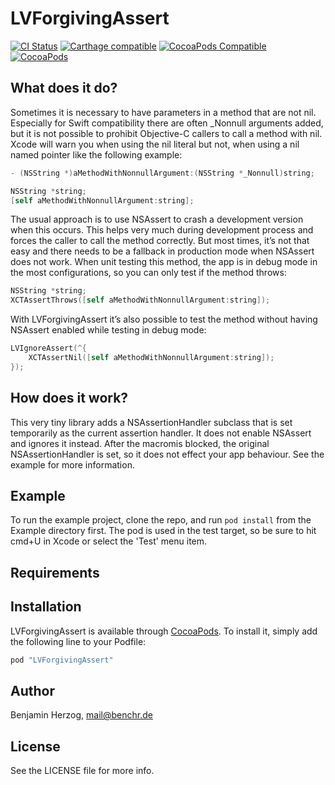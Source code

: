 # LVForgivingAssert

[![CI Status](https://travis-ci.org/lovoo/LVForgivingAssert.svg?branch=master)](https://travis-ci.org/lovoo/LVForgivingAssert) [![Carthage compatible](https://img.shields.io/badge/Carthage-compatible-4BC51D.svg?style=flat)](https://github.com/Carthage/Carthage) [![CocoaPods Compatible](https://img.shields.io/cocoapods/v/LVForgivingAssert.svg)](https://cocoapods.org/pods/LVForgivingAssert) [![CocoaPods](https://img.shields.io/cocoapods/l/LVForgivingAssert.svg?maxAge=2592000)](https://github.com/lovoo/LVForgivingAssert/blob/master/LICENSE)

## What does it do?

Sometimes it is necessary to have parameters in a method that are not nil. Especially for Swift compatibility there are often _Nonnull arguments added, but it is not possible to prohibit Objective-C callers to call a method with nil. Xcode will warn you when using the nil literal but not, when using a nil named pointer like the following example:

```objective-c
- (NSString *)aMethodWithNonnullArgument:(NSString *_Nonnull)string;
```

```objective-c
NSString *string;
[self aMethodWithNonnullArgument:string];
```

The usual approach is to use NSAssert to crash a development version when this occurs. This helps very much during development process and forces the caller to call the method correctly. But most times, it’s not that easy and there needs to be a fallback in production mode when NSAssert does not work.
When unit testing this method, the app is in debug mode in the most configurations, so you can only test if the method throws:

```objective-c
NSString *string;
XCTAssertThrows([self aMethodWithNonnullArgument:string]);
```

With LVForgivingAssert it’s also possible to test the method without having NSAssert enabled while testing in debug mode:

```objective-c
LVIgnoreAssert(^{
    XCTAssertNil([self aMethodWithNonnullArgument:string]);
});
```

## How does it work?

This very tiny library adds a NSAssertionHandler subclass that is set temporarily as the current assertion handler. It does not enable NSAssert and ignores it instead. After the macromis blocked, the original NSAssertionHandler is set, so it does not effect your app behaviour.
See the example for more information.

## Example

To run the example project, clone the repo, and run `pod install` from the Example directory first. The pod is used in the test target, so be sure to hit cmd+U in Xcode or select the 'Test' menu item.

## Requirements

## Installation

LVForgivingAssert is available through [CocoaPods](http://cocoapods.org). To install
it, simply add the following line to your Podfile:

```ruby
pod "LVForgivingAssert"
```

## Author

Benjamin Herzog, mail@benchr.de

## License

See the LICENSE file for more info.